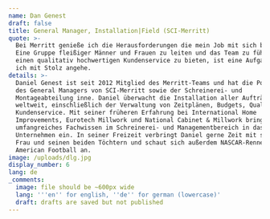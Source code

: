 ```yaml
---
name: Dan Genest
draft: false
title: General Manager, Installation|Field (SCI-Merritt)
quote: >-
  Bei Merritt genieße ich die Herausforderungen die mein Job mit sich bringt.
  Eine Gruppe fleißiger Männer und Frauen zu leiten und das Team zu führen, um
  einen qualitativ hochwertigen Kundenservice zu bieten, ist eine Aufgabe, die
  ich mit Stolz angehe.
details: >-
  Daniel Genest ist seit 2012 Mitglied des Merritt-Teams und hat die Position
  des General Managers von SCI-Merritt sowie der Schreinerei- und
  Montageabteilung inne. Daniel überwacht die Installation aller Aufträge
  weltweit, einschließlich der Verwaltung von Zeitplänen, Budgets, Qualität und
  Kundenservice. Mit seiner früheren Erfahrung bei International Home
  Improvements, Eurotech Millwork und National Cabinet & Millwork bringt Daniel
  umfangreiches Fachwissen im Schreinerei- und Managementbereich in das
  Unternehmen ein. In seiner Freizeit verbringt Daniel gerne Zeit mit seiner
  Frau und seinen beiden Töchtern und schaut sich außerdem NASCAR-Rennen und
  American Football an.
image: /uploads/dlg.jpg
display_number: 6
lang: de
_comments:
  image: file should be ~600px wide
  lang: '''en'' for english, ''de'' for german (lowercase)'
  draft: drafts are saved but not published
---
```

